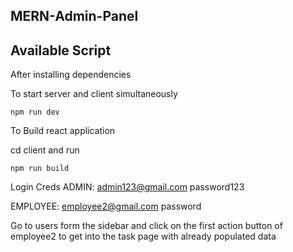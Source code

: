 ## MERN-Admin-Panel

## Available Script
After installing dependencies

To start server and client simultaneously

`npm run dev`

To Build react application

cd client and run

`npm run build`

Login Creds
ADMIN:
admin123@gmail.com
password123

EMPLOYEE:
employee2@gmail.com
password

Go to users form the sidebar and click on the first action button of employee2 to get into the task page with already populated data
